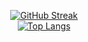   <div align="center">
    
    
   [![GitHub Streak](https://streak-stats.demolab.com?user=astatine-moe&theme=onedark_duo&border_radius=1.9&v=1)](https://git.io/streak-stats) 
   <br>
   [![Top Langs](https://github-readme-stats.vercel.app/api/top-langs/?username=astatine-moe&bg_color=1c1917&layout=compact&text_color=ffffff&v=1)](https://github.com/anuraghazra/github-readme-stats)
    
    
   </div>
